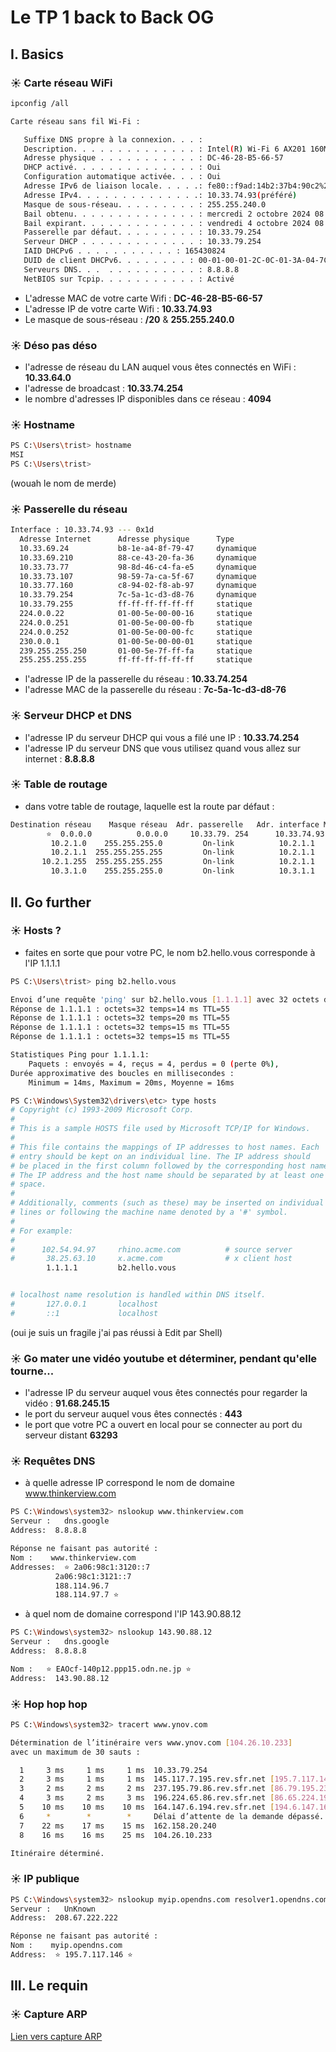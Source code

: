# Le TP 1 back to Back OG

## I. Basics

### ☀️ Carte réseau WiFi

```bash
ipconfig /all

Carte réseau sans fil Wi-Fi :

   Suffixe DNS propre à la connexion. . . :
   Description. . . . . . . . . . . . . . : Intel(R) Wi-Fi 6 AX201 160MHz
   Adresse physique . . . . . . . . . . . : DC-46-28-B5-66-57
   DHCP activé. . . . . . . . . . . . . . : Oui
   Configuration automatique activée. . . : Oui
   Adresse IPv6 de liaison locale. . . . .: fe80::f9ad:14b2:37b4:90c2%29(préféré)
   Adresse IPv4. . . . . . . . . . . . . .: 10.33.74.93(préféré)
   Masque de sous-réseau. . . . . . . . . : 255.255.240.0
   Bail obtenu. . . . . . . . . . . . . . : mercredi 2 octobre 2024 08:57:16
   Bail expirant. . . . . . . . . . . . . : vendredi 4 octobre 2024 08:54:37
   Passerelle par défaut. . . . . . . . . : 10.33.79.254
   Serveur DHCP . . . . . . . . . . . . . : 10.33.79.254
   IAID DHCPv6 . . . . . . . . . . . : 165430824
   DUID de client DHCPv6. . . . . . . . : 00-01-00-01-2C-0C-01-3A-04-7C-16-AC-F9-CA
   Serveurs DNS. . .  . . . . . . . . . . : 8.8.8.8
   NetBIOS sur Tcpip. . . . . . . . . . . : Activé
```



- L'adresse MAC de votre carte Wifi : **DC-46-28-B5-66-57**
- L'adresse IP de votre carte Wifi : **10.33.74.93**
- Le masque de sous-réseau : **/20** & **255.255.240.0** 

### ☀️ Déso pas déso

- l'adresse de réseau du LAN auquel vous êtes connectés en WiFi : **10.33.64.0**
- l'adresse de broadcast : 	**10.33.74.254**
- le nombre d'adresses IP disponibles dans ce réseau : **4094**

### ☀️ Hostname

```bash
PS C:\Users\trist> hostname
MSI
PS C:\Users\trist>
```

(wouah le nom de merde)

### ☀️ Passerelle du réseau

```bash
Interface : 10.33.74.93 --- 0x1d
  Adresse Internet      Adresse physique      Type
  10.33.69.24           b8-1e-a4-8f-79-47     dynamique
  10.33.69.210          88-ce-43-20-fa-36     dynamique
  10.33.73.77           98-8d-46-c4-fa-e5     dynamique
  10.33.73.107          98-59-7a-ca-5f-67     dynamique
  10.33.77.160          c8-94-02-f8-ab-97     dynamique
  10.33.79.254          7c-5a-1c-d3-d8-76     dynamique
  10.33.79.255          ff-ff-ff-ff-ff-ff     statique
  224.0.0.22            01-00-5e-00-00-16     statique
  224.0.0.251           01-00-5e-00-00-fb     statique
  224.0.0.252           01-00-5e-00-00-fc     statique
  230.0.0.1             01-00-5e-00-00-01     statique
  239.255.255.250       01-00-5e-7f-ff-fa     statique
  255.255.255.255       ff-ff-ff-ff-ff-ff     statique
```


- l'adresse IP de la passerelle du réseau : **10.33.74.254**
- l'adresse MAC de la passerelle du réseau : **7c-5a-1c-d3-d8-76**

### ☀️ Serveur DHCP et DNS




- l'adresse IP du serveur DHCP qui vous a filé une IP : **10.33.74.254**
- l'adresse IP du serveur DNS que vous utilisez quand vous allez sur internet : **8.8.8.8**

### ☀️ Table de routage

- dans votre table de routage, laquelle est la route par défaut :

``` bash
Destination réseau    Masque réseau  Adr. passerelle   Adr. interface Métrique
        ⭐  0.0.0.0          0.0.0.0     10.33.79. 254      10.33.74.93     30 ⭐
         10.2.1.0    255.255.255.0         On-link          10.2.1.1    281
         10.2.1.1  255.255.255.255         On-link          10.2.1.1    281
       10.2.1.255  255.255.255.255         On-link          10.2.1.1    281
         10.3.1.0    255.255.255.0         On-link          10.3.1.1    281
```

## II. Go further

### ☀️ Hosts ?

- faites en sorte que pour votre PC, le nom b2.hello.vous corresponde à l'IP 1.1.1.1

``` bash
PS C:\Users\trist> ping b2.hello.vous

Envoi d’une requête 'ping' sur b2.hello.vous [1.1.1.1] avec 32 octets de données :
Réponse de 1.1.1.1 : octets=32 temps=14 ms TTL=55
Réponse de 1.1.1.1 : octets=32 temps=20 ms TTL=55
Réponse de 1.1.1.1 : octets=32 temps=15 ms TTL=55
Réponse de 1.1.1.1 : octets=32 temps=15 ms TTL=55

Statistiques Ping pour 1.1.1.1:
    Paquets : envoyés = 4, reçus = 4, perdus = 0 (perte 0%),
Durée approximative des boucles en millisecondes :
    Minimum = 14ms, Maximum = 20ms, Moyenne = 16ms
```

``` bash
PS C:\Windows\System32\drivers\etc> type hosts
# Copyright (c) 1993-2009 Microsoft Corp.
#
# This is a sample HOSTS file used by Microsoft TCP/IP for Windows.
#
# This file contains the mappings of IP addresses to host names. Each
# entry should be kept on an individual line. The IP address should
# be placed in the first column followed by the corresponding host name.
# The IP address and the host name should be separated by at least one
# space.
#
# Additionally, comments (such as these) may be inserted on individual
# lines or following the machine name denoted by a '#' symbol.
#
# For example:
#
#      102.54.94.97     rhino.acme.com          # source server
#       38.25.63.10     x.acme.com              # x client host
        1.1.1.1         b2.hello.vous


# localhost name resolution is handled within DNS itself.
#       127.0.0.1       localhost
#       ::1             localhost
```

(oui je suis un fragile j'ai pas réussi à Edit par Shell)

### ☀️ Go mater une vidéo youtube et déterminer, pendant qu'elle tourne...



- l'adresse IP du serveur auquel vous êtes connectés pour regarder la vidéo : **91.68.245.15**
- le port du serveur auquel vous êtes connectés : **443**
- le port que votre PC a ouvert en local pour se connecter au port du serveur distant **63293**

### ☀️ Requêtes DNS

- à quelle adresse IP correspond le nom de domaine www.thinkerview.com


``` bash
PS C:\Windows\system32> nslookup www.thinkerview.com
Serveur :   dns.google
Address:  8.8.8.8

Réponse ne faisant pas autorité :
Nom :    www.thinkerview.com
Addresses:  ⭐ 2a06:98c1:3120::7
          2a06:98c1:3121::7
          188.114.96.7
          188.114.97.7 ⭐
```

- à quel nom de domaine correspond l'IP 143.90.88.12

``` bash
PS C:\Windows\system32> nslookup 143.90.88.12
Serveur :   dns.google
Address:  8.8.8.8

Nom :   ⭐ EAOcf-140p12.ppp15.odn.ne.jp ⭐
Address:  143.90.88.12

```

### ☀️ Hop hop hop

```bash
PS C:\Windows\system32> tracert www.ynov.com

Détermination de l’itinéraire vers www.ynov.com [104.26.10.233]
avec un maximum de 30 sauts :

  1     3 ms     1 ms     1 ms  10.33.79.254
  2     3 ms     1 ms     1 ms  145.117.7.195.rev.sfr.net [195.7.117.145]
  3     2 ms     2 ms     2 ms  237.195.79.86.rev.sfr.net [86.79.195.237]
  4     3 ms     2 ms     3 ms  196.224.65.86.rev.sfr.net [86.65.224.196]
  5    10 ms    10 ms    10 ms  164.147.6.194.rev.sfr.net [194.6.147.164]
  6     *        *        *     Délai d’attente de la demande dépassé.
  7    22 ms    17 ms    15 ms  162.158.20.240
  8    16 ms    16 ms    25 ms  104.26.10.233

Itinéraire déterminé.
```

### ☀️ IP publique

``` bash
PS C:\Windows\system32> nslookup myip.opendns.com resolver1.opendns.com
Serveur :   UnKnown
Address:  208.67.222.222

Réponse ne faisant pas autorité :
Nom :    myip.opendns.com
Address:  ⭐ 195.7.117.146 ⭐

```

## III. Le requin

### ☀️ Capture ARP

[Lien vers capture ARP](./captures/arp.pcapng)